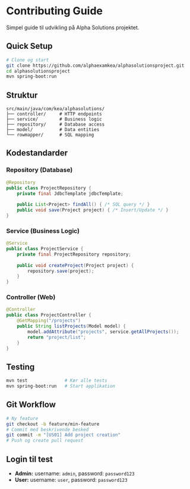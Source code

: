 # Contributing Guide

Simpel guide til udvikling på Alpha Solutions projektet.

## Quick Setup

```bash
# Clone og start
git clone https://github.com/alphaexamkea/alphasolutionsproject.git
cd alphasolutionsproject
mvn spring-boot:run
```

## Struktur

```
src/main/java/com/kea/alphasolutions/
├── controller/     # HTTP endpoints
├── service/        # Business logic  
├── repository/     # Database access
├── model/          # Data entities
└── rowmapper/      # SQL mapping
```

## Kodestandarder

### Repository (Database)
```java
@Repository
public class ProjectRepository {
    private final JdbcTemplate jdbcTemplate;
    
    public List<Project> findAll() { /* SQL query */ }
    public void save(Project project) { /* Insert/Update */ }
}
```

### Service (Business Logic)
```java
@Service
public class ProjectService {
    private final ProjectRepository repository;
    
    public void createProject(Project project) {
        repository.save(project);
    }
}
```

### Controller (Web)
```java
@Controller
public class ProjectController {
    @GetMapping("/projects")
    public String listProjects(Model model) {
        model.addAttribute("projects", service.getAllProjects());
        return "project/list";
    }
}
```

## Testing

```bash
mvn test              # Kør alle tests
mvn spring-boot:run   # Start applikation
```

## Git Workflow

```bash
# Ny feature
git checkout -b feature/min-feature
# Commit med beskrivende besked
git commit -m "[US01] Add project creation"
# Push og create pull request
```

## Login til test
- **Admin:** username: `admin`, password: `password123`
- **User:** username: `user`, password: `password123`